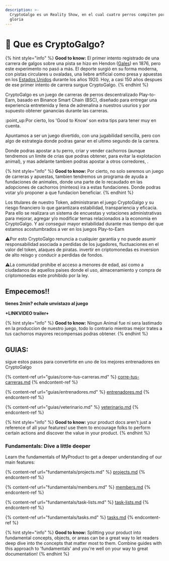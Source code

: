 ```yaml
---
description: >-
  CryptoGalgo es un Reality Show, en el cual cuatro perros compiten por la
  gloria
---
```


# 🐶 Que es CryptoGalgo?

{% hint style="info" %}
**Good to know:** El primer intento registrado de una carrera de galgos sobre una pista se hizo en Hendon ([Gales](https://es.wikipedia.org/wiki/Gales)) en 1876, pero este experimento no pasó a más. El deporte surgió en su forma moderna, con pistas circulares u ovaladas, una liebre artificial como presa y apuestas en los [Estados Unidos](https://es.wikipedia.org/wiki/Estados\_Unidos) durante los años 1920. Hoy, a casi 150 años despues de ese primer intento de carrera surgue CryptoGalgo.
{% endhint %}

CryptoGalgo es un juego de carreras de perros descentralizado Play-to-Earn, basado en Binance Smart Chain (BSC), diseñado para entregar una experiencia entretenida y llena de adrenalina a nuestros usurios y por supuesto obtener ganancias durante las carreras.

:point\_up:Por cierto, los 'Good to Know' son extra tips para tener muy en cuenta.

Apuntamos a ser un juego divertido, con una jugabilidad sencilla, pero con algo de estrategia donde podras ganar en el ultimo segundo de la carrera.

Donde podras apostar a tu perro, criar y vender cachorros (aunque tendremos un limite de crias que podras obtener, para evitar la explotacion animal), y mas adelante tambien podras apostar a otros corredores, .&#x20;

{% hint style="info" %}
**Good to know:** Por cierto, no solo seremos un juego de carreras y apuestas, tambien tendremos un programa de ayuda a fundaciones de animales, donde una parte de lo recaudado en las adopciones de cachorros (minteos) ira a estas fundaciones. Donde podras votar y/o proponer a que fundacion beneficiar.&#x20;
{% endhint %}

Los titulares de nuestro Token, administraran el juego CryptoGalgo y su riesgo financiero lo que garantizara estabilidad, transpariencia y eficacia. Para ello se realizara un sistema de encuestas y votaciones administrativas para mejorar, agregar y/o modificar temas relacionados a la economia en CryptoGalgo. Y asi conseguir mayor estabilidad durante mas tiempo del que estamos acostumbrados a ver en los juegos Play-to-Earn



:warning:Por esto CryptoGalgo renuncia a cualquier garantia y no puede asumir responsabilidad asociada a perdidas de los jugadores, fluctuaciones en el valor del token, ataques de piratas. invertir en criptomonedas es inversion de alto reisgo y conducir a perdidas de fondos.

:warning:La comunidad prohibe el acceso a menores de edad, asi como a ciudadanos de aquellos paises donde el uso, almacenamiento y compra de criptomonedas este prohibido por la ley.

## Empecemos!!

**tienes 2min? echale unvistazo al juego**

**+LINKVIDEO trailer+**

{% hint style="info" %}
**Good to know:** Ningun Animal fue ni sera lastimado en la produccion de nuestro juego, todo lo contrario mientras mejor trates a tus cachorros mayores recompensas podras obtener.&#x20;
{% endhint %}

## GUIAS:

sigue estos pasos para convertirte en uno de los mejores entrenadores en CryptoGalgo

{% content-ref url="guias/corre-tus-carreras.md" %}
[corre-tus-carreras.md](guias/corre-tus-carreras.md)
{% endcontent-ref %}

{% content-ref url="guias/entrenadores.md" %}
[entrenadores.md](guias/entrenadores.md)
{% endcontent-ref %}

{% content-ref url="guias/veterinario.md" %}
[veterinario.md](guias/veterinario.md)
{% endcontent-ref %}

{% hint style="info" %}
**Good to know:** your product docs aren't just a reference of all your features! use them to encourage folks to perform certain actions and discover the value in your product.
{% endhint %}

### Fundamentals: Dive a little deeper

Learn the fundamentals of MyProduct to get a deeper understanding of our main features:

{% content-ref url="fundamentals/projects.md" %}
[projects.md](fundamentals/projects.md)
{% endcontent-ref %}

{% content-ref url="fundamentals/members.md" %}
[members.md](fundamentals/members.md)
{% endcontent-ref %}

{% content-ref url="fundamentals/task-lists.md" %}
[task-lists.md](fundamentals/task-lists.md)
{% endcontent-ref %}

{% content-ref url="fundamentals/tasks.md" %}
[tasks.md](fundamentals/tasks.md)
{% endcontent-ref %}

{% hint style="info" %}
**Good to know:** Splitting your product into fundamental concepts, objects, or areas can be a great way to let readers deep dive into the concepts that matter most to them. Combine guides with this approach to 'fundamentals' and you're well on your way to great documentation!
{% endhint %}
